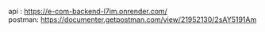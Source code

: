 api : https://e-com-backend-l7im.onrender.com/  <br>
postman: https://documenter.getpostman.com/view/21952130/2sAY5191Am
